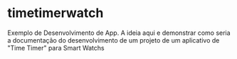 # timetimerwatch
Exemplo de Desenvolvimento de App. A ideia aqui e demonstrar como seria a documentação do desenvolvimento de um projeto de um aplicativo de "Time Timer" para Smart Watchs
